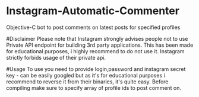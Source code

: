 # Instagram-Automatic-Commenter
Objective-C bot to post comments on latest posts for specified profiles

#Disclaimer
Please note that Instagram strongly advises people not to use Private API endpoint for building 3rd party applications.
This has been made for educational purposes, i highly recommend to do not use it. Instagram strictly forbids usage of their private api.

#Usage
To use you need to provide login,password and instagram secret key - can be easily googled but as it's for educational purposes i recommend to reverse it from their binaries, it's quite easy. 
Before compiling make sure to specify array of profile ids to post comment on.

